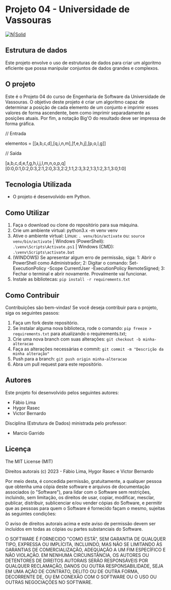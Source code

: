 # Projeto 04 - Universidade de Vassouras

[![N|Solid](https://universidadedevassouras.edu.br/wp-content/uploads/2022/03/campus_marica.png)](https://universidadedevassouras.edu.br/campus-marica/)

## Estrutura de dados

Este projeto envolve o uso de estruturas de dados para criar um algoritmo eficiente que possa manipular conjuntos de dados grandes e complexos.

## O projeto

Este é o Projeto 04 do curso de Engenharia de Software da Universidade de Vassouras. O objetivo deste projeto é criar um algoritmo capaz de determinar a posição de cada elemento de um conjunto e imprimir esses valores de forma ascendente, bem como imprimir separadamente as posições atuais. Por fim, a notação Big'O do resultado deve ser impressa de forma gráfica.

// Entrada

elementos = [[a,b,c,d],[q,i,n,m],[f,e,h,j],[p,o,l,g]]

// Saída

[a,b,c,d,e,f,g,h,i,j,l,m,n,o,p,q]
[0:0,0:1,0:2,0:3,2:1,2:0,3:3,2:2,1:1,2:3,3:2,1:3,1:2,3:1,3:0,1:0]

## Tecnologia Utilizada

- O projeto é desenvolvido em Python.

## Como Utilizar

1. Faça o download ou clone do repositório para sua máquina.
2. Crie um ambiente virtual: python3.x -m venv venv
3. Ative o ambiente virtual: Linux: ```. venv/bin/activate``` ou: ```source venv/bin/activate``` | Windows (PowerShell): ```.\venv\Scripts\Activate.ps1``` | Windows (CMD): ```.\venv\Scripts\activate.bat```
4. (WINDOWS) Se apresentar algum erro de permissão, siga: 1: Abrir o PowerShell como Administrador; 2: Digitar o comando: Set-ExecutionPolicy -Scope CurrentUser -ExecutionPolicy RemoteSigned; 3: Fechar o terminal e abrir novamente. Provalmente vai funcionar.
5. Instale as bibliotecas: ```pip install -r requirements.txt```

## Como Contribuir

Contribuições são bem-vindas! Se você deseja contribuir para o projeto, siga os seguintes passos:

1. Faça um fork deste repositório.
2. Se instalar alguma nova biblioteca, rode o comando: ```pip freeze > requirements.txt``` para atualizando o requirements.txt;
3. Crie uma nova branch com suas alterações: `git checkout -b minha-alteracao`
4. Faça as alterações necessárias e commit: `git commit -m "Descrição da minha alteração"`
5. Push para a branch: `git push origin minha-alteracao`
6. Abra um pull request para este repositório.

## Autores

Este projeto foi desenvolvido pelos seguintes autores:

- Fábio Lima
- Hygor Rasec
- Victor Bernardo

Disciplina (Estrutura de Dados) ministrada pelo professor:

- Marcio Garrido

## Licença

The MIT License (MIT)

Direitos autorais (c) 2023 - Fábio Lima, Hygor Rasec e Victor Bernardo

Por meio desta, é concedida permissão, gratuitamente, a qualquer pessoa que obtenha uma cópia deste software e arquivos de documentação associados (o "Software"), para lidar com o Software sem restrições, incluindo, sem limitação, os direitos de usar, copiar, modificar, mesclar, publicar, distribuir, sublicenciar e/ou vender cópias do Software, e permitir que as pessoas para quem o Software é fornecido façam o mesmo, sujeitas às seguintes condições:

O aviso de direitos autorais acima e este aviso de permissão devem ser incluídos em todas as cópias ou partes substanciais do Software.

O SOFTWARE É FORNECIDO "COMO ESTÁ", SEM GARANTIA DE QUALQUER TIPO, EXPRESSA OU IMPLÍCITA, INCLUINDO, MAS NÃO SE LIMITANDO ÀS GARANTIAS DE COMERCIALIZAÇÃO, ADEQUAÇÃO A UM FIM ESPECÍFICO E NÃO VIOLAÇÃO. EM NENHUMA CIRCUNSTÂNCIA, OS AUTORES OU DETENTORES DE DIREITOS AUTORAIS SERÃO RESPONSÁVEIS POR QUALQUER RECLAMAÇÃO, DANOS OU OUTRA RESPONSABILIDADE, SEJA EM UMA AÇÃO DE CONTRATO, DELITO OU DE OUTRA FORMA, DECORRENTE DE, OU EM CONEXÃO COM O SOFTWARE OU O USO OU OUTRAS NEGOCIAÇÕES NO SOFTWARE.
